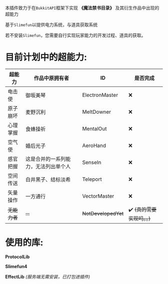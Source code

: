 本插件致力于在`BukkitAPI`框架下实现 **《魔法禁书目录》** 及其衍生作品中出现的超能力<p>
基于`Slimefun`以提供电力系统，与道具获取系统<p>
若不安装`Slimefun`，您需要自行实现玩家能力的开发过程、道具的获取。

# 目前计划中的超能力:

| 超能力      | 作品中原拥有者            | ID                  | 是否完成                               |
|----------|--------------------|---------------------|------------------------------------|
| 电击使      | 御坂美琴               | ElectronMaster      | :x:                                |
| 原子崩坏     | 麦野沉利               | MeltDowner          | :x:                                |
| 心理掌握     | 食蜂操祈               | MentalOut           | :x:                                |
| 空气使      | 婚后光子               | AeroHand            | :x:                                |
| 感官把握     | 这是合并的一系列能力，无法列出单个人 | SenseIn             | :x:                                |
| 空间传送     | 白井黑子、结标淡希          | Teleport            | :x:                                |
| 矢量操作     | 一方通行               | VectorMaster        | :x:                                |
| ~~无能力者~~ | ~~...~~            | ~~NotDevelopedYet~~ | :heavy_check_mark: ~~(真的需要实现吗。。)~~ |

# 使用的库:
**ProtocolLib**

**Slimefun4**

**EffectLib** _(服务端无需安装，已打包进插件)_